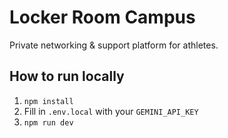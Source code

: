# Locker Room Campus
Private networking & support platform for athletes.
## How to run locally
1. `npm install`
2. Fill in `.env.local` with your `GEMINI_API_KEY`
3. `npm run dev`

